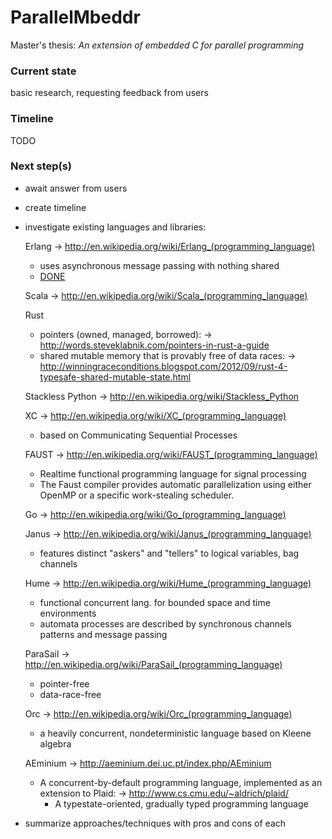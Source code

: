 ParallelMbeddr
==============

Master's thesis: *An extension of embedded C for parallel programming*

### Current state
basic research, requesting feedback from users

### Timeline
TODO

### Next step(s)
- await answer from users
- create timeline
- investigate existing languages and libraries:

    Erlang
    → http://en.wikipedia.org/wiki/Erlang_(programming_language)
    - uses asynchronous message passing with nothing shared
    - [DONE](https://github.com/aloifolia/ParallelMbeddr/wiki/Erlang)

    Scala
    → http://en.wikipedia.org/wiki/Scala_(programming_language)

    Rust 
    - pointers (owned, managed, borrowed):
      → http://words.steveklabnik.com/pointers-in-rust-a-guide
    - shared mutable memory that is provably free of data races:
      → http://winningraceconditions.blogspot.com/2012/09/rust-4-typesafe-shared-mutable-state.html

    Stackless Python
    → http://en.wikipedia.org/wiki/Stackless_Python

    XC
    → http://en.wikipedia.org/wiki/XC_(programming_language)
    - based on Communicating Sequential Processes

    FAUST
    → http://en.wikipedia.org/wiki/FAUST_(programming_language)
    - Realtime functional programming language for signal processing
    - The Faust compiler provides automatic parallelization using either OpenMP or a specific work-stealing scheduler.

    Go
    → http://en.wikipedia.org/wiki/Go_(programming_language)

    Janus
    → http://en.wikipedia.org/wiki/Janus_(programming_language)
    - features distinct "askers" and "tellers" to logical variables, bag channels

    Hume
    → http://en.wikipedia.org/wiki/Hume_(programming_language)
    - functional concurrent lang. for bounded space and time environments
    - automata processes are described by synchronous channels patterns and message passing

    ParaSail
    → http://en.wikipedia.org/wiki/ParaSail_(programming_language)
    - pointer-free
    - data-race-free

    Orc
    → http://en.wikipedia.org/wiki/Orc_(programming_language)
    - a heavily concurrent, nondeterministic language based on Kleene algebra

    AEminium
    → http://aeminium.dei.uc.pt/index.php/AEminium
    - A concurrent-by-default programming language, implemented as an extension to Plaid:
      → http://www.cs.cmu.edu/~aldrich/plaid/
      - A typestate-oriented, gradually typed programming language
      
- summarize approaches/techniques with pros and cons of each
